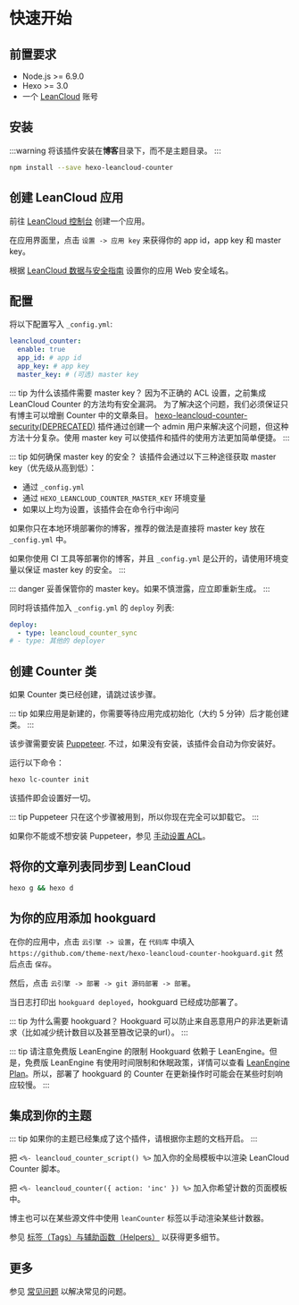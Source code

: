 # 快速开始

## 前置要求

- Node.js >= 6.9.0
- Hexo >= 3.0
- 一个 [LeanCloud](https://leancloud.cn) 账号

## 安装

:::warning
将该插件安装在**博客**目录下，而不是主题目录。
:::

```sh
npm install --save hexo-leancloud-counter
```

## 创建 LeanCloud 应用

前往 [LeanCloud 控制台](https://leancloud.cn/dashboard/) 创建一个应用。

在应用界面里，点击 `设置 -> 应用 key` 来获得你的 app id，app key 和 master key。

根据 [LeanCloud 数据与安全指南](https://leancloud.cn/docs/data_security.html#hash532104796) 设置你的应用 Web 安全域名。


## 配置

将以下配置写入 `_config.yml`:

```yaml
leancloud_counter:
  enable: true
  app_id: # app id
  app_key: # app key
  master_key: # (可选) master key
```

::: tip 为什么该插件需要 master key？
因为不正确的 ACL 设置，之前集成 LeanCloud Counter 的方法均有安全漏洞。
为了解决这个问题，我们必须保证只有博主可以增删 Counter 中的文章条目。
[hexo-leancloud-counter-security(DEPRECATED)](https://github.com/theme-next/hexo-leancloud-counter-security) 插件通过创建一个 admin 用户来解决这个问题，但这种方法十分复杂。使用 master key 可以使插件和插件的使用方法更加简单便捷。
:::

::: tip 如何确保 master key 的安全？
该插件会通过以下三种途径获取 master key（优先级从高到低）：
- 通过 `_config.yml`
- 通过 `HEXO_LEANCLOUD_COUNTER_MASTER_KEY` 环境变量
- 如果以上均为设置，该插件会在命令行中询问

如果你只在本地环境部署你的博客，推荐的做法是直接将 master key 放在 `_config.yml` 中。

如果你使用 CI 工具等部署你的博客，并且 `_config.yml` 是公开的，请使用环境变量以保证 master key 的安全。
:::

::: danger
妥善保管你的 master key。如果不慎泄露，应立即重新生成。
:::

同时将该插件加入 `_config.yml` 的 `deploy` 列表:

```yaml
deploy:
  - type: leancloud_counter_sync
# - type: 其他的 deployer
```

## 创建 Counter 类

如果 Counter 类已经创建，请跳过该步骤。

::: tip
如果应用是新建的，你需要等待应用完成初始化（大约 5 分钟）后才能创建类。
:::

该步骤需要安装 [Puppeteer](https://pptr.dev/). 不过，如果没有安装，该插件会自动为你安装好。

运行以下命令：

```sh
hexo lc-counter init
```

该插件即会设置好一切。

::: tip
Puppeteer 只在这个步骤被用到，所以你现在完全可以卸载它。
:::

如果你不能或不想安装 Puppeteer，参见 [手动设置 ACL](./manuallysetup)。

## 将你的文章列表同步到 LeanCloud

```sh
hexo g && hexo d
```

## 为你的应用添加 hookguard

在你的应用中，点击 `云引擎 -> 设置`，在 `代码库` 中填入 `https://github.com/theme-next/hexo-leancloud-counter-hookguard.git` 然后点击 `保存`。

然后，点击 `云引擎 -> 部署 -> git 源码部署 -> 部署`。

当日志打印出 `hookguard deployed`，hookguard 已经成功部署了。

::: tip 为什么需要 hookguard？
Hookguard 可以防止来自恶意用户的非法更新请求（比如减少统计数目以及甚至篡改记录的url）。
:::

::: tip 请注意免费版 LeanEngine 的限制
Hookguard 依赖于 LeanEngine。但是，免费版 LeanEngine 有使用时间限制和休眠政策，详情可以查看 [LeanEngine Plan](https://leancloud.cn/docs/leanengine_plan.html#hash643734278)。所以，部署了 hookguard 的 Counter 在更新操作时可能会在某些时刻响应较慢。
:::

## 集成到你的主题

::: tip
如果你的主题已经集成了这个插件，请根据你主题的文档开启。
:::

把 `<%- leancloud_counter_script() %>` 加入你的全局模板中以渲染 LeanCloud Counter 脚本。

把 `<%- leancloud_counter({ action: 'inc' }) %>` 加入你希望计数的页面模板中。

博主也可以在某些源文件中使用 `leanCounter` 标签以手动渲染某些计数器。

参见 [标签（Tags）与辅助函数（Helpers）](./tagsandhelpers) 以获得更多细节。

## 更多

参见 [常见问题](./troubleshooting) 以解决常见的问题。